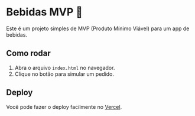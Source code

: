 # Bebidas MVP 🍻

Este é um projeto simples de MVP (Produto Mínimo Viável) para um app de bebidas.

## Como rodar
1. Abra o arquivo `index.html` no navegador.
2. Clique no botão para simular um pedido.

## Deploy
Você pode fazer o deploy facilmente no [Vercel](https://vercel.com).
